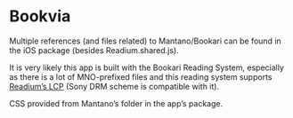 # Bookvia

Multiple references (and files related) to Mantano/Bookari can be found in the iOS package (besides Readium.shared.js).

It is very likely this app is built with the Bookari Reading System, especially as there is a lot of MNO-prefixed files and this reading system supports [Readium’s LCP](http://readium.org/projects/readium-lcp) (Sony DRM scheme is compatible with it).

CSS provided from Mantano’s folder in the app’s package.